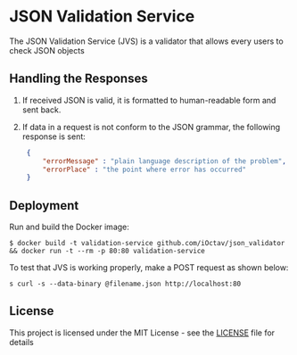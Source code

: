 # JSON Validation Service
The JSON Validation Service (JVS) is a validator that allows every users to check JSON objects
## Handling the Responses

1. If received JSON is valid, it is formatted to human-readable form and sent back.

2. If data in a request is not conform to the JSON grammar, the following response is sent:

    ```json
     {
         "errorMessage" : "plain language description of the problem",
         "errorPlace" : "the point where error has occurred"
     }
     ```

## Deployment

Run and build the Docker image:

```shell
$ docker build -t validation-service github.com/iOctav/json_validator && docker run -t --rm -p 80:80 validation-service
```

To test that JVS is working properly, make a POST request as shown below:

```shell
s curl -s --data-binary @filename.json http://localhost:80
```

## License

This project is licensed under the MIT License - see the [LICENSE](LICENSE) file for details